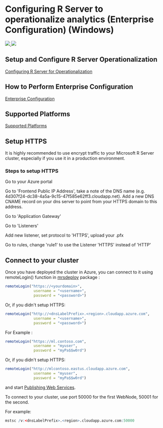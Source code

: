 # Configuring R Server to operationalize analytics (Enterprise Configuration) (Windows)

<a href="https://portal.azure.com/#create/Microsoft.Template/uri/https%3A%2F%2Fraw.githubusercontent.com%2FMicrosoft%2Fmicrosoft-r%2Fmaster%2Frserver-arm-templates%2Fenterprise-configuration%2Fwindows%2Fazuredeploy.json" target="_blank">
    <img src="http://azuredeploy.net/deploybutton.png" />
</a>
<a href="http://armviz.io/#/?load=https%3A%2F%2Fraw.githubusercontent.com%2FMicrosoft%2Fmicrosoft-r%2Fmaster%2Frserver-arm-templates%2Fenterprise-configuration%2Fwindows%2Fazuredeploy.json" target="_blank">
    <img src="http://armviz.io/visualizebutton.png"/>
</a>



## Setup and Configure R Server Operationalization 
[Configuring R Server for Operationalization](https://msdn.microsoft.com/en-us/microsoft-r/operationalize/configuration-initial)


## How to Perform Enterprise Configuration
[Enterprise Configuration](https://msdn.microsoft.com/en-us/microsoft-r/operationalize/configure-enterprise)


## Supported Platforms
[Supported Platforms](https://msdn.microsoft.com/en-us/microsoft-r/operationalize/configuration-initial?#supported-platforms) 


## Setup HTTPS
It is highly recommended to use encrypt traffic to your Microsoft R Server cluster, especially if you use it in a production environment.

### Steps to setup HTTPS
Go to your Azure portal

Go to 'Frontend Public IP Address', take a note of the DNS name (e.g. 4d307f24-dc38-4a5a-9c15-47f585e62ff3.cloudapp.net). Add a new DNS CNAME record on your dns server to point from your HTTPS domain to this address.

Go to 'Application Gateway'

Go to 'Listeners'

Add new listener, set protocol to 'HTTPS', upload your .pfx

Go to rules, change 'rule1' to use the Listener 'HTTPS' instead of 'HTTP'

## Connect to your cluster

Once you have deployed the cluster in Azure, you can connect to it using remoteLogin() function in [mrsdeploy](https://msdn.microsoft.com/en-us/microsoft-r/mrsdeploy/mrsdeploy) package : 


```R
remoteLogin("https://<yourdomain>",
             username = "<username>",
             password = "<password>")
```

Or, if you didn't setup HTTPS:

```R
remoteLogin("http://<dnsLabelPrefix>.<region>.cloudapp.azure.com",
             username = "<username>",
             password = "<password>")
```



For Example : 

```R
remoteLogin("https://ml.contoso.com",
             username = "myuser",
             password = "myPa$$w0rd")
```

Or, if you didn't setup HTTPS:

```R
remoteLogin("http://mlcontoso.eastus.cloudapp.azure.com",
             username = "myuser",
             password = "myPa$$w0rd")
```


and start [Publishing Web Services](https://msdn.microsoft.com/en-us/microsoft-r/operationalize/data-scientist-manage-services).

To connect to your cluster, use port 50000 for the first WebNode, 50001 for the second.

For example:

```R
mstsc /v:<dnsLabelPrefix>.<region>.cloudapp.azure.com:50000
```